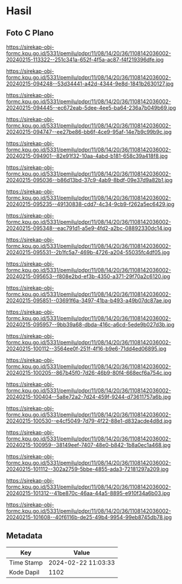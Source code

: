 # Hasil

## Foto C Plano

https://sirekap-obj-formc.kpu.go.id/5331/pemilu/pdpr/11/08/14/20/36/1108142036002-20240215-113322--251c341a-652f-4f5a-ac87-f4f219396dfe.jpg

https://sirekap-obj-formc.kpu.go.id/5331/pemilu/pdpr/11/08/14/20/36/1108142036002-20240215-094248--53d34441-a42d-4344-9e8d-1841b2630127.jpg

https://sirekap-obj-formc.kpu.go.id/5331/pemilu/pdpr/11/08/14/20/36/1108142036002-20240215-094445--ec672eab-5dee-4ee5-ba64-236a7b049b69.jpg

https://sirekap-obj-formc.kpu.go.id/5331/pemilu/pdpr/11/08/14/20/36/1108142036002-20240215-094747--ee27be86-bb6f-4ce9-95af-14e7b9c99b9c.jpg

https://sirekap-obj-formc.kpu.go.id/5331/pemilu/pdpr/11/08/14/20/36/1108142036002-20240215-094901--82e91f32-10aa-4abd-b181-658c39a418f8.jpg

https://sirekap-obj-formc.kpu.go.id/5331/pemilu/pdpr/11/08/14/20/36/1108142036002-20240215-095036--b86d13bd-37c9-4ab9-8bdf-09e37d9a82b1.jpg

https://sirekap-obj-formc.kpu.go.id/5331/pemilu/pdpr/11/08/14/20/36/1108142036002-20240215-095235--49130838-cdd7-4c34-9cb9-f262a5ec6429.jpg

https://sirekap-obj-formc.kpu.go.id/5331/pemilu/pdpr/11/08/14/20/36/1108142036002-20240215-095348--eac791d1-a5e9-4fd2-a2bc-08892330dc14.jpg

https://sirekap-obj-formc.kpu.go.id/5331/pemilu/pdpr/11/08/14/20/36/1108142036002-20240215-095531--2b1fc5a7-469b-4726-a204-55035fc4df05.jpg

https://sirekap-obj-formc.kpu.go.id/5331/pemilu/pdpr/11/08/14/20/36/1108142036002-20240215-095653--f808e2bd-ef3b-4350-a371-29f70a2c6120.jpg

https://sirekap-obj-formc.kpu.go.id/5331/pemilu/pdpr/11/08/14/20/36/1108142036002-20240215-095851--03691f6a-3497-41ba-b493-a49b07dc87ae.jpg

https://sirekap-obj-formc.kpu.go.id/5331/pemilu/pdpr/11/08/14/20/36/1108142036002-20240215-095957--9bb39a68-dbda-416c-a6cd-5ede9b027d3b.jpg

https://sirekap-obj-formc.kpu.go.id/5331/pemilu/pdpr/11/08/14/20/36/1108142036002-20240215-100112--3564ee0f-251f-4f16-b9e6-71dd4ed06895.jpg

https://sirekap-obj-formc.kpu.go.id/5331/pemilu/pdpr/11/08/14/20/36/1108142036002-20240215-100205--867b45f0-7d26-46b9-80f4-668ecf6a754c.jpg

https://sirekap-obj-formc.kpu.go.id/5331/pemilu/pdpr/11/08/14/20/36/1108142036002-20240215-100404--5a8e72a2-7d24-459f-9244-d73611757a6b.jpg

https://sirekap-obj-formc.kpu.go.id/5331/pemilu/pdpr/11/08/14/20/36/1108142036002-20240215-100530--e4cf5049-7d79-4f22-88e1-d832acde4d8d.jpg

https://sirekap-obj-formc.kpu.go.id/5331/pemilu/pdpr/11/08/14/20/36/1108142036002-20240215-100959--38149eef-7407-48e0-b842-1b8a0ec1a468.jpg

https://sirekap-obj-formc.kpu.go.id/5331/pemilu/pdpr/11/08/14/20/36/1108142036002-20240215-101112--302a2759-5bbe-4855-ada3-72181297a209.jpg

https://sirekap-obj-formc.kpu.go.id/5331/pemilu/pdpr/11/08/14/20/36/1108142036002-20240215-101312--41be870c-46aa-44a5-8895-e910f34a6b03.jpg

https://sirekap-obj-formc.kpu.go.id/5331/pemilu/pdpr/11/08/14/20/36/1108142036002-20240215-101608--40f6116b-de25-49b4-9954-99eb8745db78.jpg


## Metadata

| Key        | Value               |
| ---------- | ------------------- |
| Time Stamp | 2024-02-22 11:03:33 |
| Kode Dapil | 1102                |



